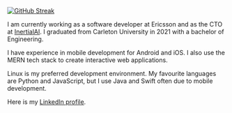 [![GitHub Streak](https://github-readme-streak-stats.herokuapp.com/?user=jeremylevasseur&theme=dark)](https://www.linkedin.com/in/jeremy-levasseur-008209137/)

I am currently working as a software developer at Ericsson and as the CTO at [InertialAI](https://www.inertialai.com/). I graduated from Carleton University in 2021 with a bachelor of Engineering.

I have experience in mobile development for Android and iOS. I also use the MERN tech stack to create interactive web applications.

Linux is my preferred development environment. My favourite languages are Python and JavaScript, but I use Java and Swift often due to mobile development.

Here is my [LinkedIn profile](https://www.linkedin.com/in/jeremy-levasseur-008209137/).

<!--
**jeremylevasseur/jeremylevasseur** is a ✨ _special_ ✨ repository because its `README.md` (this file) appears on your GitHub profile.

Here are some ideas to get you started:

- 🔭 I’m currently working on ...
- 🌱 I’m currently learning ...
- 👯 I’m looking to collaborate on ...
- 🤔 I’m looking for help with ...
- 💬 Ask me about ...
- 📫 How to reach me: ...
- 😄 Pronouns: ...
- ⚡ Fun fact: ...
-->
